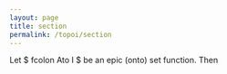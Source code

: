 ```yaml
---
layout: page
title: section
permalink: /topoi/section
---
```

Let $ fcolon Ato I $ be an epic (onto) set function. Then
